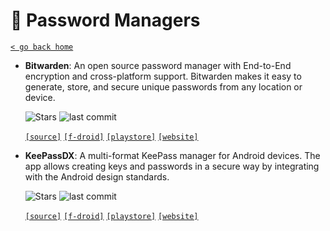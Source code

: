 # 🔑 Password Managers
[`< go back home`](../README.md)

- **Bitwarden**: An open source password manager with End-to-End encryption and cross-platform support. Bitwarden makes it easy to generate, store, and secure unique passwords from any location or device.

    ![Stars](https://badgen.net/github/stars/bitwarden/mobile) ![last commit](https://img.shields.io/github/last-commit/bitwarden/mobile)

    [`[source]`](https://github.com/bitwarden/mobile "source") [`[f-droid]`](https://mobileapp.bitwarden.com/fdroid "f-droid") [`[playstore]`](https://play.google.com/store/apps/details?id=com.x8bit.bitwarden "playstore") [`[website]`](https://bitwarden.com "website")

- **KeePassDX**: A multi-format KeePass manager for Android devices. The app allows creating keys and passwords in a secure way by integrating with the Android design standards.

    ![Stars](https://badgen.net/github/stars/Kunzisoft/KeePassDX) ![last commit](https://img.shields.io/github/last-commit/Kunzisoft/KeePassDX)

    [`[source]`](https://github.com/Kunzisoft/KeePassDX "source") [`[f-droid]`](https://www.f-droid.org/packages/com.kunzisoft.keepass.libre "f-droid") [`[playstore]`](https://play.google.com/store/apps/details?id=com.kunzisoft.keepass.free "playstore") [`[website]`](https://www.keepassdx.com "website")